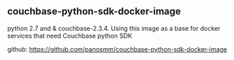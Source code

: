 ## couchbase-python-sdk-docker-image
python 2.7 and &amp; couchbase-2.3.4. Using this image as a base for docker services that need Couchbase python SDK

github:
https://github.com/panosmm/couchbase-python-sdk-docker-image
